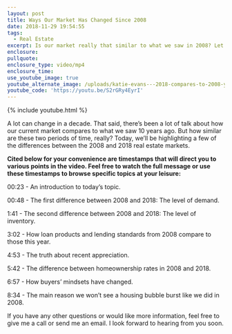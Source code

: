 ```yaml
---
layout: post
title: Ways Our Market Has Changed Since 2008
date: 2018-11-29 19:54:55
tags:
  - Real Estate
excerpt: Is our market really that similar to what we saw in 2008? Let’s find out.
enclosure:
pullquote:
enclosure_type: video/mp4
enclosure_time:
use_youtube_image: true
youtube_alternate_image: /uploads/katie-evans---2018-compares-to-2008-youtube.jpg
youtube_code: 'https://youtu.be/S2rGRy4EyrI'
---
```


{% include youtube.html %}

A lot can change in a decade. That said, there’s been a lot of talk about how our current market compares to what we saw 10 years ago. But how similar are these two periods of time, really? Today, we’ll be highlighting a few of the differences between the 2008 and 2018 real estate markets.&nbsp;

**Cited below for your convenience are timestamps that will direct you to various points in the video. Feel free to watch the full message or use these timestamps to browse specific topics at your leisure:&nbsp;**

00:23 - An introduction to today’s topic.

00:48 - The first difference between 2008 and 2018: The level of demand.&nbsp;

1:41 - The second difference between 2008 and 2018: The level of inventory.&nbsp;

3:02 - How loan products and lending standards from 2008 compare to those this year.&nbsp;

4:53 - The truth about recent appreciation.&nbsp;

5:42 - The difference between homeownership rates in 2008 and 2018.&nbsp;

6:57 - How buyers’ mindsets have changed.&nbsp;

8:34 - The main reason we won’t see a housing bubble burst like we did in 2008.&nbsp;

If you have any other questions or would like more information, feel free to give me a call or send me an email. I look forward to hearing from you soon.